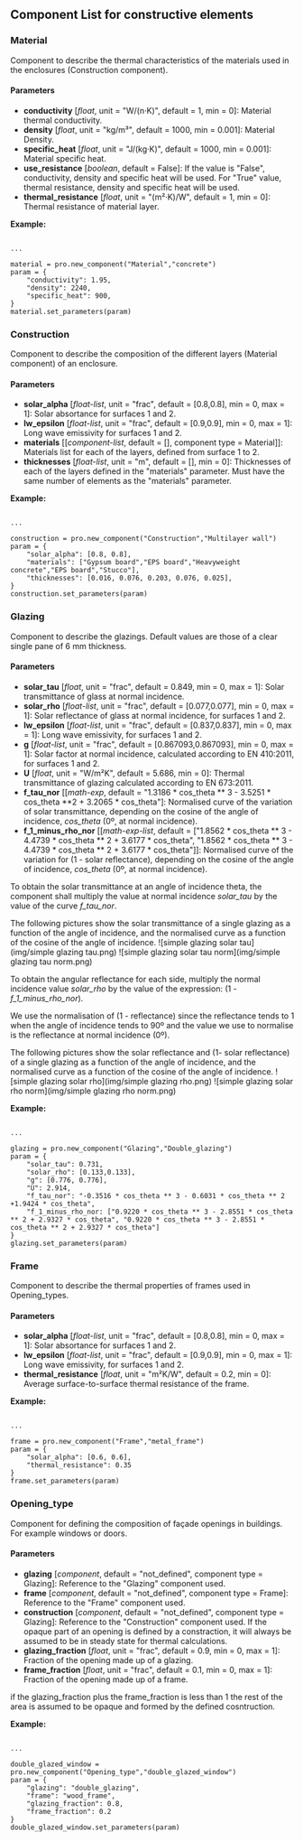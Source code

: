 ## Component List for constructive elements

### Material

Component to describe the thermal characteristics of the materials used in the enclosures (Construction component).

#### Parameters
- **conductivity** [_float_, unit = "W/(n·K)", default = 1, min = 0]: Material thermal conductivity. 
- **density** [_float_, unit = "kg/m³", default = 1000, min = 0.001]: Material Density.
- **specific_heat** [_float_, unit = "J/(kg·K)", default = 1000, min = 0.001]: Material specific heat.
- **use_resistance** [_boolean_, default = False]: If the value is "False", conductivity, density and specific heat will be used. For "True" value, thermal resistance, density and specific heat will be used. 
- **thermal_resistance** [_float_, unit = "(m²·K)/W", default = 1, min = 0]: Thermal resistance of material layer.

**Example:**
<pre><code class="python">
...

material = pro.new_component("Material","concrete")
param = {
    "conductivity": 1.95,
    "density": 2240,
    "specific_heat": 900,
}
material.set_parameters(param)
</code></pre>


### Construction

Component to describe the composition of the different layers (Material component) of an enclosure.

#### Parameters
- **solar_alpha** [_float-list_, unit = "frac", default = [0.8,0.8], min = 0, max = 1]: Solar absortance for surfaces 1 and 2.
- **lw_epsilon** [_float-list_, unit = "frac", default = [0.9,0.9], min = 0, max = 1]: Long wave emissivity for surfaces 1 and 2.
- **materials** [[_component-list_, default = [], component type = Material]]: Materials list for each of the layers, defined from surface 1 to 2.
- **thicknesses** [_float-list_, unit = "m", default = [], min = 0]: Thicknesses of each of the layers defined in the "materials" parameter. Must have the same number of elements as the "materials" parameter.

**Example:**
<pre><code class="python">
...

construction = pro.new_component("Construction","Multilayer wall")
param = {
    "solar_alpha": [0.8, 0.8],
    "materials": ["Gypsum board","EPS board","Heavyweight concrete","EPS board","Stucco"],
    "thicknesses": [0.016, 0.076, 0.203, 0.076, 0.025],
}
construction.set_parameters(param)
</code></pre>

### Glazing

Component to describe the glazings. Default values are those of a clear single pane of 6 mm thickness.

#### Parameters
- **solar_tau** [_float_, unit = "frac", default = 0.849, min = 0, max = 1]: Solar transmittance of glass at normal incidence.
- **solar_rho** [_float-list_, unit = "frac", default = [0.077,0.077], min = 0, max = 1]: Solar reflectance of glass at normal incidence, for surfaces 1 and 2.
- **lw_epsilon** [_float-list_, unit = "frac", default = [0.837,0.837], min = 0, max = 1]: Long wave emissivity, for surfaces 1 and 2.
- **g** [_float-list_, unit = "frac", default = [0.867093,0.867093], min = 0, max = 1]: Solar factor at normal incidence, calculated according to EN 410:2011, for surfaces 1 and 2.
- **U** [_float_, unit = "W/m²K", default = 5.686, min = 0]: Thermal transmittance of glazing calculated according to EN 673:2011.
- **f_tau_nor** [[_math-exp_, default = "1.3186 * cos_theta ** 3 - 3.5251 * cos_theta **2 + 3.2065 * cos_theta"]: Normalised curve of the variation of solar transmittance, depending on the cosine of the angle of incidence, _cos_theta_ (0º, at normal incidence).
- **f_1_minus_rho_nor** [[_math-exp-list_, default = ["1.8562 * cos_theta ** 3 - 4.4739 * cos_theta ** 2 + 3.6177 * cos_theta", "1.8562 * cos_theta ** 3 - 4.4739 * cos_theta ** 2 + 3.6177 * cos_theta"]]: Normalised curve of the variation for (1 - solar reflectance), depending on the cosine of the angle of incidence, _cos_theta_ (0º, at normal incidence).

To obtain the solar transmittance at an angle of incidence theta, the component shall multiply the value at normal incidence _solar_tau_ by the value of the curve _f_tau_nor_.

The following pictures show the solar transmittance of a single glazing as a function of the angle of incidence, and the normalised curve as a function of the cosine of the angle of incidence.
![simple glazing solar tau](img/simple glazing tau.png)
![simple glazing solar tau norm](img/simple glazing tau norm.png)

To obtain the angular reflectance for each side, multiply the normal incidence value _solar_rho_ by the value of the expression: (1 - _f_1_minus_rho_nor_). 

We use the normalisation of (1 - reflectance) since the reflectance tends to 1 when the angle of incidence tends to 90º and the value we use to normalise is the reflectance at normal incidence (0º).

The following pictures show the solar reflectance and (1- solar reflectance) of a single glazing as a function of the angle of incidence, and the normalised curve as a function of the cosine of the angle of incidence.
![simple glazing solar rho](img/simple glazing rho.png)
![simple glazing solar rho norm](img/simple glazing rho norm.png)


**Example:**
<pre><code class="python">
...

glazing = pro.new_component("Glazing","Double_glazing")
param = {
    "solar_tau": 0.731,
    "solar_rho": [0.133,0.133],
    "g": [0.776, 0.776],
    "U": 2.914,
    "f_tau_nor": "-0.3516 * cos_theta ** 3 - 0.6031 * cos_theta ** 2 +1.9424 * cos_theta",
    "f_1_minus_rho_nor: ["0.9220 * cos_theta ** 3 - 2.8551 * cos_theta ** 2 + 2.9327 * cos_theta", "0.9220 * cos_theta ** 3 - 2.8551 * cos_theta ** 2 + 2.9327 * cos_theta"]
}
glazing.set_parameters(param)
</code></pre>

### Frame

Component to describe the thermal properties of frames used in Opening_types.

#### Parameters
- **solar_alpha** [_float-list_, unit = "frac", default = [0.8,0.8], min = 0, max = 1]: Solar absortance for surfaces 1 and 2.
- **lw_epsilon** [_float-list_, unit = "frac", default = [0.9,0.9], min = 0, max = 1]: Long wave emissivity, for surfaces 1 and 2.
- **thermal_resistance** [_float_, unit = "m²K/W", default = 0.2, min = 0]: Average surface-to-surface thermal resistance of the frame.

**Example:**
<pre><code class="python">
...

frame = pro.new_component("Frame","metal_frame")
param = {
    "solar_alpha": [0.6, 0.6],
    "thermal_resistance": 0.35
}
frame.set_parameters(param)
</code></pre>

### Opening_type

Component for defining the composition of façade openings in buildings. For example windows or doors. 

#### Parameters
- **glazing** [_component_, default = "not_defined", component type = Glazing]: Reference to the "Glazing" component used.
- **frame** [_component_, default = "not_defined", component type = Frame]: Reference to the "Frame" component used.
- **construction** [_component_, default = "not_defined", component type = Glazing]: Reference to the "Construction" component used. If the opaque part of an opening is defined by a constraction, it will always be assumed to be in steady state for thermal calculations.
- **glazing_fraction** [_float_, unit = "frac", default = 0.9, min = 0, max = 1]: Fraction of the opening made up of a glazing.
- **frame_fraction** [_float_, unit = "frac", default = 0.1, min = 0, max = 1]: Fraction of the opening made up of a frame.

if the glazing_fraction plus the frame_fraction is less than 1 the rest of the area is assumed to be opaque and formed by the defined cosntruction.

**Example:**
<pre><code class="python">
...

double_glazed_window = pro.new_component("Opening_type","double_glazed_window")
param = {
    "glazing": "double_glazing",
    "frame": "wood_frame",
    "glazing_fraction": 0.8,
    "frame_fraction": 0.2
}
double_glazed_window.set_parameters(param)
</code></pre>





